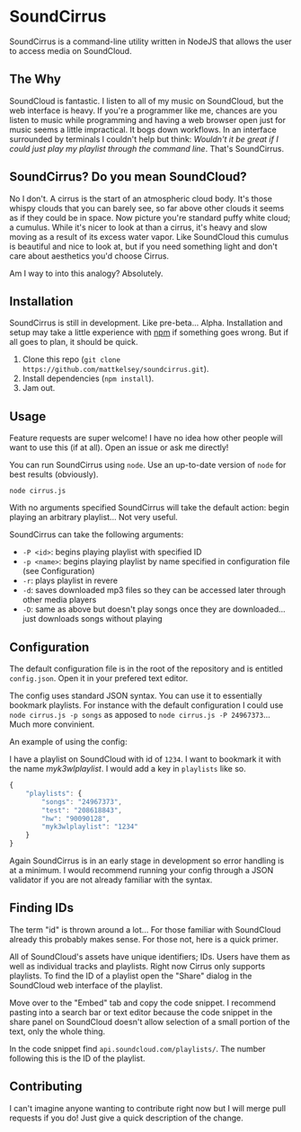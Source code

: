 # SoundCirrus
SoundCirrus is a command-line utility written in NodeJS that allows the user to access media on SoundCloud.

## The Why
SoundCloud is fantastic. I listen to all of my music on SoundCloud, but the web interface is heavy. If you're a programmer like me, chances are you listen to music while programming and having a web browser open just for music seems a little impractical. It bogs down workflows. In an interface surrounded by terminals I couldn't help but think: _Wouldn't it be great if I could just play my playlist through the command line_. That's SoundCirrus.

## SoundCirrus? Do you mean SoundCloud?
No I don't. A cirrus is the start of an atmospheric cloud body. It's those whispy clouds that you can barely see, so far above other clouds it seems as if they could be in space. Now picture you're standard puffy white cloud; a cumulus. While it's nicer to look at than a cirrus, it's heavy and slow moving as a result of its excess water vapor. Like SoundCloud this cumulus is beautiful and nice to look at, but if you need something light and don't care about aesthetics you'd choose Cirrus.

Am I way to into this analogy? Absolutely.

## Installation

SoundCirrus is still in development. Like pre-beta... Alpha. Installation and setup may take a little experience with [npm](https://npmjs.com) if something goes wrong. But if all goes to plan, it should be quick.

 1. Clone this repo (`git clone https://github.com/mattkelsey/soundcirrus.git`).
 2. Install dependencies (`npm install`).
 3. Jam out.

## Usage

Feature requests are super welcome! I have no idea how other people will want to use this (if at all). Open an issue or ask me directly!

You can run SoundCirrus using `node`. Use an up-to-date version of `node` for best results (obviously).

`node cirrus.js`

With no arguments specified SoundCirrus will take the default action: begin playing an arbitrary playlist... Not very useful.

SoundCirrus can take the following arguments:
 - `-P <id>`: begins playing playlist with specified ID
 - `-p <name>`: begins playing playlist by name specified in configuration file (see Configuration)
 - `-r`: plays playlist in revere
 - `-d`: saves downloaded mp3 files so they can be accessed later through other media players
 - `-D`: same as above but doesn't play songs once they are downloaded... just downloads songs without playing

## Configuration

The default configuration file is in the root of the repository and is entitled `config.json`. Open it in your prefered text editor.

The config uses standard JSON syntax. You can use it to essentially bookmark playlists. For instance with the default configuration I could use `node cirrus.js -p songs` as apposed to `node cirrus.js -P 24967373`... Much more convinient.

An example of using the config:

I have a playlist on SoundCloud with id of `1234`. I want to bookmark it with the name _myk3wlplaylist_. I would add a key in `playlists` like so.

```js
{
    "playlists": {
        "songs": "24967373",
        "test": "208618843",
        "hw": "90090128",
        "myk3wlplaylist": "1234"
    }
}

```

Again SoundCirrus is in an early stage in development so error handling is at a minimum. I would recommend running your config through a JSON validator if you are not already familiar with the syntax.

## Finding IDs
The term "id" is thrown around a lot... For those familiar with SoundCloud already this probably makes sense. For those not, here is a quick primer.

All of SoundCloud's assets have unique identifiers; IDs. Users have them as well as individual tracks and playlists. Right now Cirrus only supports playlists. To find the ID of a playlist open the "Share" dialog in the SoundCloud web interface of the playlist.

Move over to the "Embed" tab and copy the code snippet. I recommend pasting into a search bar or text editor because the code snippet in the share panel on SoundCloud doesn't allow selection of a small portion of the text, only the whole thing.

In the code snippet find `api.soundcloud.com/playlists/`. The number following this is the ID of the playlist.

## Contributing
I can't imagine anyone wanting to contribute right now but I will merge pull requests if you do! Just give a quick description of the change.
